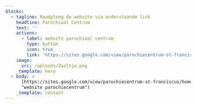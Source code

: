 ```yaml
---
blocks:
  - tagline: Raadpleeg de website via onderstaande link
    headline: Parochiaal Centrum
    text: ''
    actions:
      - label: website parochiaal centrum
        type: button
        icon: true
        link: 'https://sites.google.com/view/parochiecentrum-st-franciscus/homepage'
    image:
      src: /uploads/Zaaltje.png
    _template: hero
  - body: >
      [https://sites.google.com/view/parochiecentrum-st-franciscus/homepage](https://sites.google.com/view/parochiecentrum-st-franciscus/homepage
      "website parochiecentrum")
    _template: content
---
```


